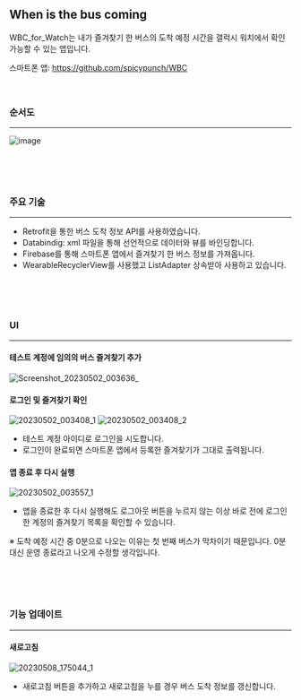 ## When is the bus coming

WBC_for_Watch는 내가 즐겨찾기 한 버스의 도착 예정 시간을 갤럭시 워치에서 확인 가능할 수 있는 앱입니다.

스마트폰 앱: https://github.com/spicypunch/WBC
<br>
<br>
<br>

### 순서도
----------
![image](https://user-images.githubusercontent.com/72846127/235494149-8a05c028-fd3f-4ecf-b813-ce062092708b.png)

<br>
<br>
<br>

### 주요 기술
---------
- Retrofit을 통한 버스 도착 정보 API를 사용하였습니다.
- Databindig: xml 파일을 통해 선언적으로 데이터와 뷰를 바인딩합니다.
- Firebase를 통해 스마트폰 앱에서 즐겨찾기 한 버스 정보를 가져옵니다.
- WearableRecyclerView를 사용했고 ListAdapter 상속받아 사용하고 있습니다.

<br>
<br>
<br>

### UI
--------
#### 테스트 계정에 임의의 버스 즐겨찾기 추가
![Screenshot_20230502_003636_ ](https://user-images.githubusercontent.com/72846127/235486260-f93a51e1-3ce1-4bdc-b9dd-fdbc5286ae19.jpg)


#### 로그인 및 즐겨찾기 확인
![20230502_003408_1](https://user-images.githubusercontent.com/72846127/235485446-d82ce21c-f4f2-4c61-8681-1196be55d327.gif) ![20230502_003408_2](https://user-images.githubusercontent.com/72846127/235485454-eb4110f7-1c47-40f3-a7b2-9bc9b43370f0.gif)

- 테스트 계정 아이디로 로그인을 시도합니다.
- 로그인이 완료되면 스마트폰 앱에서 등록한 즐겨찾기가 그대로 출력됩니다.

#### 앱 종료 후 다시 실행
![20230502_003557_1](https://user-images.githubusercontent.com/72846127/235485460-aa705c16-086a-4e97-a340-30b857b3e146.gif)

- 앱을 종료한 후 다시 실행해도 로그아웃 버튼을 누르지 않는 이상 바로 전에 로그인한 계정의 즐겨찾기 목록을 확인할 수 있습니다.

※ 도착 예정 시간 중 0분으로 나오는 이유는 첫 번째 버스가 막차이기 때문입니다. 0분 대신 운영 종료라고 나오게 수정할 생각입니다.

<br>
<br>
<br>

### 기능 업데이트
--------
#### 새로고침
![20230508_175044_1](https://user-images.githubusercontent.com/72846127/236789573-b6709b0e-a728-486f-aa32-0873bc79b1cd.gif)

- 새로고침 버튼을 추가하고 새로고침을 누를 경우 버스 도착 정보를 갱신합니다.

